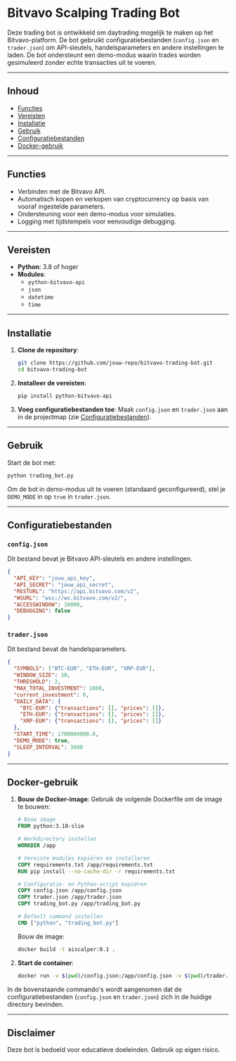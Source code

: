 
# Bitvavo Scalping Trading Bot

Deze trading bot is ontwikkeld om daytrading mogelijk te maken op het Bitvavo-platform. De bot gebruikt configuratiebestanden (`config.json` en `trader.json`) om API-sleutels, handelsparameters en andere instellingen te laden. De bot ondersteunt een demo-modus waarin trades worden gesimuleerd zonder echte transacties uit te voeren.

---

## Inhoud

- [Functies](#functies)
- [Vereisten](#vereisten)
- [Installatie](#installatie)
- [Gebruik](#gebruik)
- [Configuratiebestanden](#configuratiebestanden)
- [Docker-gebruik](#docker-gebruik)

---

## Functies

- Verbinden met de Bitvavo API.
- Automatisch kopen en verkopen van cryptocurrency op basis van vooraf ingestelde parameters.
- Ondersteuning voor een demo-modus voor simulaties.
- Logging met tijdstempels voor eenvoudige debugging.

---

## Vereisten

- **Python**: 3.8 of hoger
- **Modules**:
  - `python-bitvavo-api`
  - `json`
  - `datetime`
  - `time`

---

## Installatie

1. **Clone de repository**:
   ```bash
   git clone https://github.com/jouw-repo/bitvavo-trading-bot.git
   cd bitvavo-trading-bot
   ```

2. **Installeer de vereisten**:
   ```bash
   pip install python-bitvavo-api
   ```

3. **Voeg configuratiebestanden toe**:
   Maak `config.json` en `trader.json` aan in de projectmap (zie [Configuratiebestanden](#configuratiebestanden)).

---

## Gebruik

Start de bot met:
```bash
python trading_bot.py
```

Om de bot in demo-modus uit te voeren (standaard geconfigureerd), stel je `DEMO_MODE` in op `true` in `trader.json`.

---

## Configuratiebestanden

### `config.json`

Dit bestand bevat je Bitvavo API-sleutels en andere instellingen.

```json
{
  "API_KEY": "jouw_api_key",
  "API_SECRET": "jouw_api_secret",
  "RESTURL": "https://api.bitvavo.com/v2",
  "WSURL": "wss://ws.bitvavo.com/v2/",
  "ACCESSWINDOW": 10000,
  "DEBUGGING": false
}
```

### `trader.json`

Dit bestand bevat de handelsparameters.

```json
{
  "SYMBOLS": ["BTC-EUR", "ETH-EUR", "XRP-EUR"],
  "WINDOW_SIZE": 10,
  "THRESHOLD": 2,
  "MAX_TOTAL_INVESTMENT": 1000,
  "current_investment": 0,
  "DAILY_DATA": {
    "BTC-EUR": {"transactions": [], "prices": []},
    "ETH-EUR": {"transactions": [], "prices": []},
    "XRP-EUR": {"transactions": [], "prices": []}
  },
  "START_TIME": 1700000000.0,
  "DEMO_MODE": true,
  "SLEEP_INTERVAL": 3600
}
```

---

## Docker-gebruik

1. **Bouw de Docker-image**:
   Gebruik de volgende Dockerfile om de image te bouwen:

   ```dockerfile
   # Base image
   FROM python:3.10-slim

   # Werkdirectory instellen
   WORKDIR /app

   # Vereiste modules kopiëren en installeren
   COPY requirements.txt /app/requirements.txt
   RUN pip install --no-cache-dir -r requirements.txt

   # Configuratie- en Python-script kopiëren
   COPY config.json /app/config.json
   COPY trader.json /app/trader.json
   COPY trading_bot.py /app/trading_bot.py

   # Default command instellen
   CMD ["python", "trading_bot.py"]
   ```

   Bouw de image:
   ```bash
   docker build -t aiscalper:0.1 .
   ```

2. **Start de container**:
   ```bash
   docker run -v $(pwd)/config.json:/app/config.json -v $(pwd)/trader.json:/app/trader.json aiscalper:0.1
   ```

In de bovenstaande commando's wordt aangenomen dat de configuratiebestanden (`config.json` en `trader.json`) zich in de huidige directory bevinden.

---

## Disclaimer

Deze bot is bedoeld voor educatieve doeleinden. Gebruik op eigen risico.
